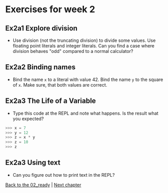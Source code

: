 # Exercises for week 2

## Ex2a1 Explore division
- Use division (not the truncating division) to divide some values. Use floating point literals and integer literals. Can you find a case where division behaves "odd" compared to a normal calculator?
## Ex2a2 Binding names
- Bind the name `x` to a literal with value 42. Bind the name `y` to the square of `x`. Make sure, that both values are correct.

## Ex2a3 The Life of a Variable
- Type this code at the REPL and note what happens. Is the result what you expected?
``` python
>>> x = 7
>>> y = 12
>>> z = x * y
>>> z = 10
>>> z
```

## Ex2a3 Using text
- Can you figure out how to print text in the REPL?

[Back to the 02_ready](../../content/02_ready/ready.md) | [Next chapter](../../content/03_loops/loops.md)

